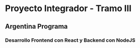 # Proyecto Integrador - Tramo III
## Argentina Programa
### Desarrollo Frontend con React y Backend con NodeJS

